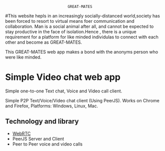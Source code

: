 								GREAT-MATES

#This website hepls in an increasingly socially-distanced world,society has been forced to resort to 
virtual means foer communication and collaboration. Man is a social animal after all, and cannot be 
expected to stay productive in the face of isolation.Hence , there is a unique requirement for a 
platform for like minded individulas to connect with each other and become as GREAT-MATES.

This GREAT-MATES web app makes a bond with the anonyms person who were like minded. 

# Simple Video chat web app
Simple one-to-one Text chat, Voice and Video call client.

Simple P2P Text/Voice/Video chat client (Using PeerJS). Works on Chrome and Firefox, Platforms: 
Windows, Linux, Mac. 


## Technology and library
* [WebRTC](https://webrtc.org/)
* PeerJS Server and Client
* Peer to Peer voice and video calls




